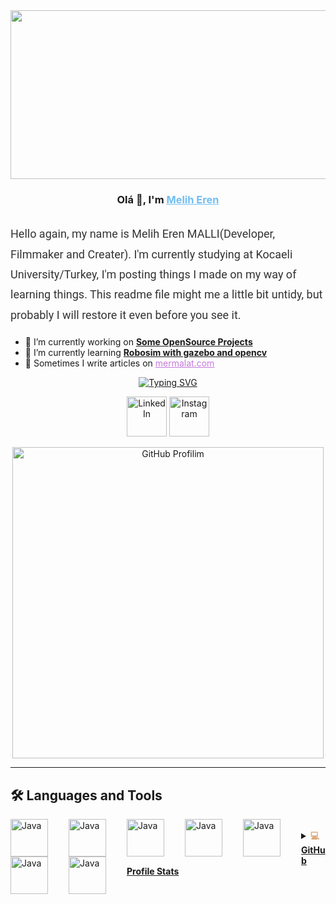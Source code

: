 <div align="center">
<!-- <img src="https://media.giphy.com/media/836HiJc7pgzy8iNXCn/giphy.gif" /> -->
<!-- <img style="width:600px; height:350px" src="https://i.imgur.com/ijdyxfE.gif" /> -->
<img width="540" height="270" src="https://64.media.tumblr.com/b1785743b8742d255508773ce5bbc320/tumblr_pp1k8pBF6o1tf04pfo1_640.gif" />
<h3>Olá 👋, I'm <a style="color:#72BEF2" href="https://github.com/Mermalat" target="_blank">Melih Eren</a> </h3>
<h2 style="color:#D36770; font-weight:bold">
</div> 
<p style="font-family: 'Roboto', sans-serif; font-size: 18px; line-height: 1.8; color: #333;">
    Hello again, my name is Melih Eren MALLI(Developer, Filmmaker and Creater). I'm currently studying at Kocaeli University/Turkey, I'm posting things I made on my way of learning things. This readme file might me a little bit untidy, but probably I will restore it even before you see it.
</p>
    
- 🔭 I’m currently working on <b style="color:#95C077"><a href="#">Some OpenSource Projects</a></b>
- 🌱 I’m currently learning <b style="color:#95C077"><a href="#">Robosim with gazebo and opencv </a></b>
- 📝 Sometimes I write articles on <a style="color:#C678DD" href="https://mermalat.com">mermalat.com</a>
    
<p align="center">
  <a href="https://git.io/typing-svg"><img src="https://readme-typing-svg.demolab.com?font=Fira+Code&weight=700&size=30&pause=400&color=6CAEF7&background=FFFFFF00&center=true&width=435&lines=Profilime+ho%C5%9Fgeldiniz" alt="Typing SVG" /></a>
<p align="center">
  <a href="https://www.linkedin.com/in/melih-eren-malli-1619672a9/"><img width="64px" alt="LinkedIn" title="LinkedIn" src="https://cdn-icons-png.flaticon.com/512/174/174857.png"/></a>
  <a href="https://www.instagram.com/mermalatt/" target="_blank">
            <img src="https://cdn-icons-png.flaticon.com/512/1409/1409946.png" alt="Instagram" width="64px">

<p align="center">
  <a href="https://github.com/Mermalat">
    <img src="https://media1.tenor.com/images/f0cd4ea07a8dcaad8480a947be38db13/tenor.gif?itemid=14797159" alt="GitHub Profilim" width="498" height="498">
</a>
</p>

---
## 🛠 Languages and Tools

<img align="left" alt="Java" width="60px" style="padding-right:30px;" src="https://cdn.jsdelivr.net/gh/devicons/devicon@latest/icons/python/python-original.svg">
<img align="left" alt="Java" width="60px" style="padding-right:30px;" src="https://cdn.jsdelivr.net/gh/devicons/devicon@latest/icons/anaconda/anaconda-original.svg">   
<img align="left" alt="Java" width="60px" style="padding-right:30px;" src="https://cdn.jsdelivr.net/gh/devicons/devicon@latest/icons/c/c-original.svg">
<img align="left" alt="Java" width="60px" style="padding-right:30px;" src="https://cdn.jsdelivr.net/gh/devicons/devicon@latest/icons/linux/linux-original.svg">
<img align="left" alt="Java" width="60px" style="padding-right:30px;" src="https://cdn.jsdelivr.net/gh/devicons/devicon@latest/icons/cplusplus/cplusplus-original.svg">
<img align="left" alt="Java" width="60px" style="padding-right:30px;" src="https://cdn.jsdelivr.net/gh/devicons/devicon@latest/icons/gazebo/gazebo-original.svg"> 
<img align="left" alt="Java" width="60px" style="padding-right:30px;" src="https://cdn.jsdelivr.net/gh/devicons/devicon@latest/icons/java/java-original.svg"> 

<!-- https://github.com/anuraghazra/github-readme-stats -->
<br/>
<details> 
  <summary>
  <b style="color:#DBAA79;">💻 <a href="#">GitHub Profile Stats</a></b>
  </summary>
  <br/>
  <p align="center">
    <a href="#"><img alt="mermalat's Github Stats" src="https://github-readme-stats.vercel.app/api/?username=Mermalat&show_icons=true&count_private=true&theme=react&hide_border=true&bg_color=1F222E&title_color=F85D7F&icon_color=F8D866" height="180em"/></a>
  <a href="#"><img alt="Mermalat's Top Languages" src="https://github-readme-stats.vercel.app/api/top-langs/?username=Mermalat&langs_count=8&layout=compact&theme=react&hide_border=true&bg_color=1F222E&title_color=F85D7F&icon_color=F8D866&hide=Jupyter%20Notebook" height="180em"/></a></p>
</details>


<!--
**Mermalat/Mermalat** is a ✨ _special_ ✨ repository because its `README.md` (this file) appears on your GitHub profile.

Here are some ideas to get you started:

- 🔭 I’m currently working on ...
- 🌱 I’m currently learning ...
- 👯 I’m looking to collaborate on ...
- 🤔 I’m looking for help with ...
- 💬 Ask me about ...
- 📫 How to reach me: ...
- 😄 Pronouns: ...
- ⚡ Fun fact: ...
-->
